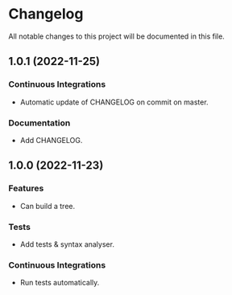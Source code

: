 <!--- BEGIN HEADER -->
# Changelog

All notable changes to this project will be documented in this file.
<!--- END HEADER -->

## 1.0.1 (2022-11-25)

### Continuous Integrations

* Automatic update of CHANGELOG on commit on master.

### Documentation

* Add CHANGELOG.

## 1.0.0 (2022-11-23)

### Features

* Can build a tree.

### Tests

* Add tests & syntax analyser.

### Continuous Integrations

* Run tests automatically.

